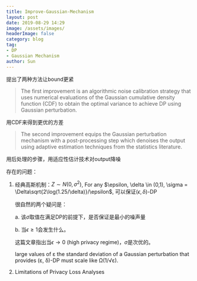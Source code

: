 ```yaml
---
title: Improve-Gaussian-Mechanism
layout: post
date: 2019-08-29 14:29
image: /assets/images/
headerImage: false
category: blog
tag:
- DP
- Gaussian Mechanism
author: Sun
---
```


提出了两种方法让bound更紧 

> The first improvement is an algorithmic noise calibration strategy that uses numerical evaluations of the Gaussian cumulative density function (CDF) to obtain the optimal variance to achieve DP using Gaussian perturbation. 

用CDF来得到更优的方差 

> The second improvement equips the Gaussian perturbation mechanism with a post-processing step which denoises the output using adaptive estimation techniques from the statistics literature. 

用后处理的步骤，用适应性估计技术对output降噪 

存在的问题： 

1. 经典高斯机制：$Z\sim N(0, \sigma^2)$, For any $\epsilon, \delta \in (0,1), \sigma = \Delta\sqrt{2\log(1.25/\delta)}/\epsilon$, 可以保证$(\epsilon,\delta)$-DP 

   很自然的两个疑问是：

   a. 该$\sigma$取值在满足DP的前提下，是否保证是最小的噪声量 

   b. 当$\epsilon \ge 1$会发生什么。 

   这篇文章指出当$\epsilon \rightarrow 0$ (high privacy regime)，$\sigma$是次优的。 

   large values of ε the standard deviation of a Gaussian perturbation that provides (ε, δ)-DP must scale like Ω(1/√ε). 

2. Limitations of Privacy Loss Analyses 